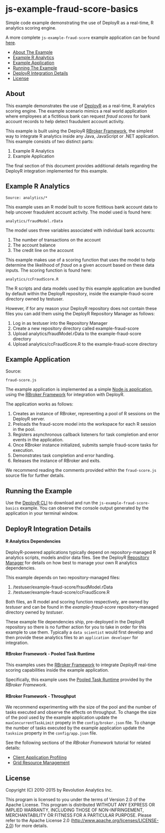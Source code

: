 js-example-fraud-score-basics
=============================

Simple code example demonstrating the use of DeployR as a real-time, R analytics scoring engine.

A more complete `js-example-fraud-score` example application can be found [here](https://github.com/deployr/js-example-fraud-score).

- [About The Example](#about)
- [Example R Analytics](#example-r-analytics)
- [Example Application](#example-application)
- [Running The Example](#running-the-example)
- [DeployR Integration Details](#deployr-integration-details)
- [License](#license)

## About

This example demonstrates the use of
[DeployR](http://deployr.revolutionanalytics.com) as a real-time, R
analytics scoring engine. The example scenario mimics a real world application where employees at a fictitious bank can request _fraud scores_ for bank account records to help detect fraudulent account activity.

This example is built using the DeployR [RBroker
Framework](http://deployr.revolutionanalytics.com/dev/rbroker), the simplest way
to integrate R analytics inside any Java, JavaScript or .NET
application. This example consists of two distinct parts:

1. Example R Analytics
2. Example Application

The final section of this document provides additional details regarding the
DeployR integration implemented for this example.

## Example R Analytics

```
Source: analytics/*
```

This example uses an R model built to score fictitious bank account data
to help uncover fraudulent account activity. The model used is found
here:

```
analytics/fraudModel.rData
```

The model uses three variables associated with individual bank accounts:

1. The number of transactions on the account
2. The account balance
3. The credit line on the account

This example makes use of a scoring function that uses the model to help
determine the likelihood of _fraud_ on a given account based on these
data inputs. The scoring function is found here:

```
analytics/ccFraudScore.R
```

The R scripts and data models used by this example application are
bundled by default within the DeployR repository, inside the
example-fraud-score directory owned by testuser.

However, if for any reason your DeployR repository does not contain
these files you can add them using the DeployR Repository Manager as
follows:

1. Log in as testuser into the Repository Manager
2. Create a new repository directory called example-fraud-score
3. Upload analytics/fraudModel.rData to the example-fraud-score
   directory
4. Upload analytics/ccFraudScore.R to the example-fraud-score directory

## Example Application

Source:

```
fraud-score.js
```

The example application is implemented as a simple [Node.js application](https://nodejs.org), using the [RBroker Framework](http://deployr.revolutionanalytics.com/dev/rbroker) for integration with DeployR.

The application works as follows:

1. Creates an instance of RBroker, representing a pool of R sessions on the DeployR server.
2. Preloads the fraud-score model into the workspace for each R session in the pool.
3. Registers asynchronous callback listeners for task completion and error events in the application.
4. Once RBroker instance initialized, submits sample fraud-score tasks for execution.
5. Demonstrates task completion and error handling.
5. Releases the instance of RBroker and exits.

We recommend reading the comments provided within the `fraud-score.js` source file for further details. 


## Running the Example

Use the [DeployR CLI](https://github.com/deployr/deployr-cli) to download and run the `js-example-fraud-score-basics` example. You can observe the console output generated by the application in your terminal window.

## DeployR Integration Details

#### R Analytics Dependencies

DeployR-powered applications typically depend on repository-managed R analytics
scripts, models and/or data files. See the DeployR [Repository Manager](http://deployr.revolutionanalytics.com/documents/help/repo-man/) for details on how best to manage your own R analytics dependencies.

This example depends on two repository-managed files:

1. /testuser/example-fraud-score/fraudModel.rData
2. /testuser/example-fraud-score/ccFraudScore.R

Both files, an R model and scoring function respectively, are owned by _testuser_ and can be found in the _example-fraud-score_ repository-managed directory owned by _testuser_.

These example file dependencies ship, pre-deployed in the DeployR repository so there is no further action for you to take in order for this example to use them. Typically a `data scientist` would first develop and then provide these analytics files to an `application developer` for integration.

#### RBroker Framework - Pooled Task Runtime

This examples uses the [RBroker Framework](http://deployr.revolutionanalytics.com/documents/dev/rbroker/) to integrate _DeployR_ real-time scoring capabilities inside the example application.

Specifically, this example uses the [Pooled Task Runtime](http://deployr.revolutionanalytics.com/documents/dev/rbroker/#pooled) provided by the _RBroker Framework_.

#### RBroker Framework - Throughput

We recommend experimenting with the size of the pool and the number of tasks executed and observe the effects on throughput. To change the size of the pool used by the example application update the `maxConcurrentTaskLimit` propety in the `config/broker.json` file. To change the number of tasks executed by the example application update the `tasksize` property in the `config/app.json` file.

See the following sections of the _RBroker Framework_ 
tutorial for related details:

- [Client Application Profiling](http://deployr.revolutionanalytics.com/documents/dev/rbroker/#profiling)
- [Grid Resource Management](http://deployr.revolutionanalytics.com/documents/dev/rbroker/#gridprimer) 

## License ##

Copyright (C) 2010-2015 by Revolution Analytics Inc.

This program is licensed to you under the terms of Version 2.0 of the
Apache License. This program is distributed WITHOUT
ANY EXPRESS OR IMPLIED WARRANTY, INCLUDING THOSE OF NON-INFRINGEMENT,
MERCHANTABILITY OR FITNESS FOR A PARTICULAR PURPOSE. Please refer to the
Apache License 2.0 (http://www.apache.org/licenses/LICENSE-2.0) for more 
details.
